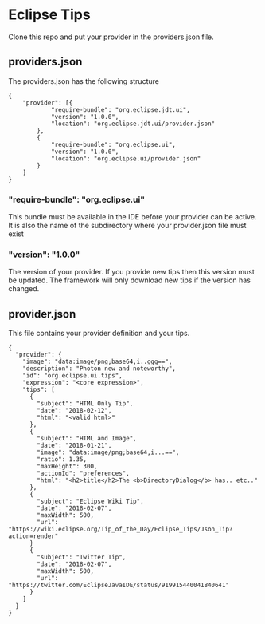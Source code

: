 # Eclipse Tips
Clone this repo and put your provider in the providers.json file. 

## providers.json
The providers.json has the following structure

    {
    	"provider": [{
		    	"require-bundle": "org.eclipse.jdt.ui",
	    		"version": "1.0.0",
	    		"location": "org.eclipse.jdt.ui/provider.json"
		    },
	    	{
	    		"require-bundle": "org.eclipse.ui",
		    	"version": "1.0.0",
		    	"location": "org.eclipse.ui/provider.json"
	    	}
    	]
    }

### "require-bundle": "org.eclipse.ui"
This bundle must be available in the IDE before your provider can be active. It is also the name of the subdirectory where your provider.json file must exist

### "version": "1.0.0"
The version of your provider. If you provide new tips then this version must be updated. The framework will only download new tips if the version has changed.

## provider.json
This file contains your provider definition and your tips.

    {
      "provider": {
        "image": "data:image/png;base64,i..ggg==",
        "description": "Photon new and noteworthy",
        "id": "org.eclipse.ui.tips",
        "expression": "<core expression>",
        "tips": [
          {
            "subject": "HTML Only Tip",
            "date": "2018-02-12",
            "html": "<valid html>"
          },
          {
            "subject": "HTML and Image",
            "date": "2018-01-21",
            "image": "data:image/png;base64,i...==",
            "ratio": 1.35,
            "maxHeight": 300,
            "actionId": "preferences",
            "html": "<h2>title</h2>The <b>DirectoryDialog</b> has.. etc.."
          },
          {
            "subject": "Eclipse Wiki Tip",
            "date": "2018-02-07",
            "maxWidth": 500,
            "url": "https://wiki.eclipse.org/Tip_of_the_Day/Eclipse_Tips/Json_Tip?action=render"
          }
          {
            "subject": "Twitter Tip",
            "date": "2018-02-07",
            "maxWidth": 500,
            "url": "https://twitter.com/EclipseJavaIDE/status/919915440041840641"
          }
        ]
      }
    }
